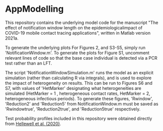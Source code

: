 # AppModelling

This repository contains the underlying model code for the manuscript "The effect of notification window length on the epidemiologicalimpact of COVID-19 mobile contact tracing applications", written in Matlab version 2021a.

To generate the underlying plots For Figures 2, and S3-S5, simply run 'NotificationWindow.m'. To generate the plots for Figure S1, uncomment relevant lines of code so that the base case individual is detected via a PCR test rather than an LFT.

The script 'NotificationWindowSimulation.m' runs the model as an explicit simulation (rather than calculating R via integrals), and is used to explore the impact of heterogeneity on results. This can be run to Figures S6 and S7, with values of 'HetMarker' designating what heterogeneities are simulated (HetMarker = 1 , heterogeneous contact rates, HetMarker = 2, heterogeneous infectious periods). To generate these figures, 'Rwindow', 'Reduction2' and 'Reduction5' from NotificationWindow.m  must be saved as 'Rwindowtrue', 'Reduction2true', and 'Reduction5true' respectively.

Test probability profiles included in this repository were obtained directly from [Hellewell et al. (2020)](https://cmmid.github.io/topics/covid19/pcr-positivity-over-time.html). 
